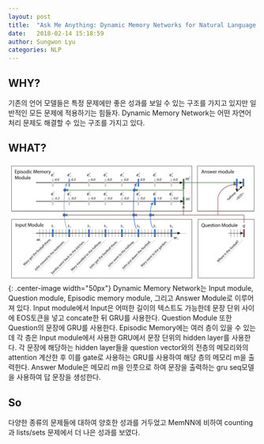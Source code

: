 ```yaml
---
layout: post
title:  "Ask Me Anything: Dynamic Memory Networks for Natural Language Processing"
date:   2018-02-14 15:18:59
author: Sungwon Lyu
categories: NLP
---
```

## WHY? 
기존의 언어 모델들은 특정 문제에만 좋은 성과를 보일 수 있는 구조를 가지고 있지만 일반적인 모든 문제에 적용하기는 힘들자. Dynamic Memory Network는 어떤 자연어 처리 문제도 해결할 수 있는 구조를 가지고 있다. 

## WHAT?
![image2](/assets/images/dmn.png){: .center-image width="50px"}
Dynamic Memory Network는 Input module, Question module, Episodic memory module, 그리고 Answer Module로 이루어져 있다. Input module에서 Input은 어떠한 길이의 텍스트도 가능한데 문장 단위 사이에 EOS토큰을 넣고 concate한 뒤 GRU를 사용한다. Question Module 또한 Question의 문장에 GRU를 사용한다. Episodic Memory에는 여러 층이 있을 수 있는데 각 층은 Input module에서 사용한 GRU에서 문장 단위의 hidden layer를 사용한다. 각 문장에 해당하는 hidden layer들을 question vector와의 전층의 메모리와의 attention 계산한 후 이를 gate로 사용하는 GRU를 사용하여 해당 층의 메모리 m을 출력한다. Answer Module은 메모리 m을 인풋으로 하여 문장을 출력하는 gru seq모델을 사용하여 답 문장을 생성한다. 

## So
다양한 종류의 문제들에 대하여 양호한 성과를 거두었고 MemNN에 비하여 counting과 lists/sets 문제에서 더 나은 성과를 보였다. 